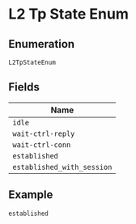 
# L2 Tp State Enum

## Enumeration

`L2TpStateEnum`

## Fields

| Name |
|  --- |
| `idle` |
| `wait-ctrl-reply` |
| `wait-ctrl-conn` |
| `established` |
| `established_with_session` |

## Example

```
established
```

